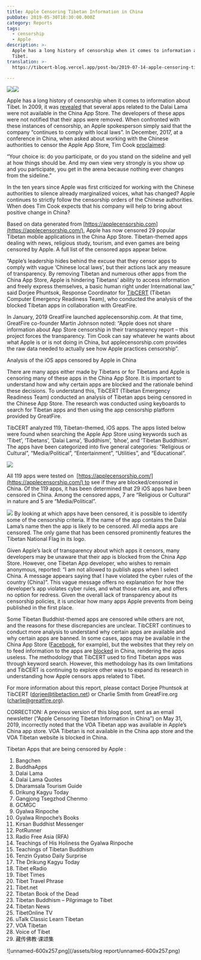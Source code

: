 ```yaml
---
title: Apple Censoring Tibetan Information in China
pubDate: 2019-05-30T18:30:00.000Z
category: Reports
tags:
  - censorship
  - Apple
description: >-
  Apple has a long history of censorship when it comes to information about
  Tibet.
translation: >-
  https://tibcert-blog.vercel.app/post-bo/2019-07-14-apple-censoring-tibetan-information-in-china-bo/

---
```


![](</assets/blog report/unnamed-600x257.png>)![](</assets/blog report/unnamed-600x298.jpg>)

Apple has a long history of censorship when it comes to information about Tibet. In 2009, it was [revealed](https://www.computerworld.com/article/2522424/apple-censors-dalai-lama-iphone-apps-in-china.html) that several apps related to the Dalai Lama were not available in the China App Store. The developers of these apps were not notified that their apps were removed. When confronted with these instances of censorship, an Apple spokesperson simply said that the company “continues to comply with local laws”.
In December, 2017, at a conference in China, when asked about working with the Chinese authorities to censor the Apple App Store, Tim Cook [proclaimed](https://appleinsider.com/articles/17/12/06/apple-ceo-tim-cook-talks-chinese-supply-chain-censorship-and-more-in-interview):

“Your choice is: do you participate, or do you stand on the sideline and yell at how things should be. And my own view very strongly is you show up and you participate, you get in the arena because nothing ever changes from the sideline.”

In the ten years since Apple was first criticized for working with the Chinese authorities to silence already marginalized voices, what has changed? Apple continues to strictly follow the censorship orders of the Chinese authorities. When does Tim Cook expects that his company will help to bring about positive change in China?

Based on data generated from [https://applecensorship.com](https://applecensorship.com/), Apple has now censored 29 popular Tibetan mobile applications in the China App Store. Tibetan-themed apps dealing with news, religious study, tourism, and even games are being censored by Apple. A full list of the censored apps appear below.

“Apple’s leadership hides behind the excuse that they censor apps to comply with vague ‘Chinese local laws’, but their actions lack any measure of transparency. By removing Tibetan and numerous other apps from the China App Store, Apple is hindering Tibetans’ ability to access information and freely express themselves, a basic human right under International law,” said Dorjee Phuntsok, Response Coordinator for [TibCERT](https://tibcert.org/) (Tibetan Computer Emergency Readiness Team), who conducted the analysis of the blocked Tibetan apps in collaboration with GreatFire.

In January, 2019 GreatFire launched applecensorship.com. At that time, GreatFire co-founder Martin Johnson noted: “Apple does not share information about App Store censorship in their transparency report – this project forces the transparency. Tim Cook can say whatever he wants about what Apple is or is not doing in China, but applecensorship.com provides the raw data needed to actually see how Apple practices censorship”.

Analysis of the iOS apps censored by Apple in China

There are many apps either made by Tibetans or for Tibetans and Apple is censoring many of these apps in the China App Store. It is important to understand how and why certain apps are blocked and the rationale behind these decisions. To understand this, TibCERT (Tibetan Emergency Readiness Team) conducted an analysis of Tibetan apps being censored in the Chinese App Store. The research was conducted using keyboards to search for Tibetan apps and then using the app censorship platform provided by GreatFire.

TibCERT analyzed 119, Tibetan-themed, iOS apps. The apps listed below were found when searching the Apple App Store using keywords such as ‘Tibet’, ‘Tibetans’, ‘Dalai Lama’, ‘Buddhism’, ‘bhoe’, and ‘Tibetan Buddhism’. The apps have been categorized into five general categories: “Religious or Cultural”, “Media/Political”, “Entertainment”, “Utilities”, and “Educational”.

![](</assets/blog report/App-Categories.png>)

All 119 apps were tested on  [https://applecensorship.com/](https://applecensorship.com/) to see if they are blocked/censored in China. Of the 119 apps, it has been determined that 29 iOS apps have been censored in China. Among the censored apps, 7 are “Religious or Cultural” in nature and 5 are “Media/Political”.

![](</assets/blog report/Capture.png>)
By looking at which apps have been censored, it is possible to identify some of the censorship criteria. If the name of the app contains the Dalai Lama’s name then the app is likely to be censored. All media apps are censored. The only game that has been censored prominently features the Tibetan National Flag in its logo.

Given Apple’s lack of transparency about which apps it censors, many developers may be unaware that their app is blocked from the China App Store. However, one Tibetan App developer, who wishes to remain anonymous, reported: “I am not allowed to publish apps when I select China. A message appears saying that I have violated the cyber rules of the country (China)”. This vague message offers no explanation for how the developer’s app violates cyber rules, and what those rules are, and offers no option for redress. Given the overall lack of transparency about its censorship policies, it is unclear how many apps Apple prevents from being published in the first place.

Some Tibetan Buddhist-themed apps are censored while others are not, and the reasons for these discrepancies are unclear. TibCERT continues to conduct more analysis to understand why certain apps are available and why certain apps are banned. In some cases, apps may be available in the China App Store ([Facebook](https://itunes.apple.com/cn/app/Facebook/id284882215), for example), but the websites that they rely on to feed information to the apps are [blocked](https://en.greatfire.org/https/www.facebook.com) in China, rendering the apps useless. The methodology that TibCERT used to find Tibetan apps was through keyword search. However, this methodology has its own limitations and TibCERT is continuing to explore other ways to expand its research in understanding how Apple censors apps related to Tibet.

For more information about this report, please contact Dorjee Phuntsok at TibCERT ([dorjee@tibetaction.net](mailto:dorjee@tibetaction.net)) or Charlie Smith from GreatFire.org ([charlie@greatfire.org](mailto:charlie@greatfire.org)).

CORRECTION: A previous version of this blog post, sent as an email newsletter (“Apple Censoring Tibetan Information in China”) on May 31, 2019, incorrectly noted that the VOA Tibetan app was available in Apple’s China app store. VOA Tibetan is not available in the China app store and the VOA Tibetan website is blocked in China.

Tibetan Apps that are being censored by Apple :

1. Bangchen
2. BuddhaApps
3. Dalai Lama
4. Dalai Lama Quotes
5. Dharamsala Tourism Guide
6. Drikung Kagyu Today
7. Gangjong Tsegzhod Chenmo
8. GCMGC
9. Gyalwa Rinpoche
10. Gyalwa Rinpoche’s Books
11. Kirsan Buddhist Messenger
12. PotRunner
13. Radio Free Asia (RFA)
14. Teachings of His Holiness the Gyalwa Rinpoche
15. Teachings of Tibetan Buddhism
16. Tenzin Gyatso Daily Surprise
17. The Drikung Kagyu Today
18. Tibet eRadio
19. Tibet Times
20. Tibet Travel Phrase
21. Tibet.net
22. Tibetan Book of the Dead
23. Tibetan Buddhism – Pilgrimage to Tibet
24. Tibetan News
25. TibetOnline TV
26. uTalk Classic Learn Tibetan
27. VOA Tibetan
28. Voice of Tibet
29. 藏传佛教·课颂集

![unnamed-600x257.png](/assets/blog report/unnamed-600x257.png)
